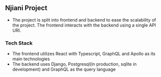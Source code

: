 ## Njiani Project

- The project is split into frontend and backend to ease the scalability of the project. The frontend interacts with the backend using a single API URI.

### Tech Stack
- The frontend utilizes React with Typescript, GraphQL and Apollo as its main technologies
- The backend uses Django, Postgresql(In production, sqlite in development) and GraphQL as the query language


